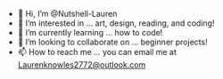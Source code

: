 - 👋 Hi, I’m @Nutshell-Lauren
- 👀 I’m interested in ... art, design, reading, and coding!
- 🌱 I’m currently learning ... how to code!
- 💞️ I’m looking to collaborate on ... beginner projects!
- 📫 How to reach me ... you can email me at Laurenknowles2772@outlook.com

<!---
Nutshell-Lauren/Nutshell-Lauren is a ✨ special ✨ repository because its `README.md` (this file) appears on your GitHub profile.
You can click the Preview link to take a look at your changes.
--->
